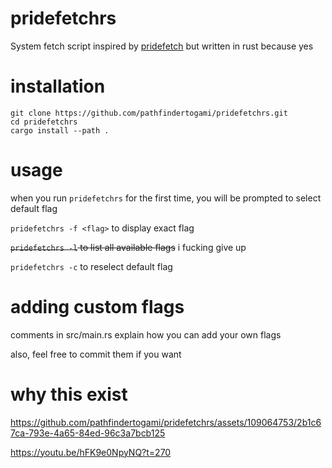# pridefetchrs
System fetch script inspired by [pridefetch](https://github.com/SpyHoodle/pridefetch) but written in rust because yes
# installation
```
git clone https://github.com/pathfindertogami/pridefetchrs.git
cd pridefetchrs
cargo install --path .
```
# usage
when you run `pridefetchrs` for the first time, you will be prompted to select default flag

`pridefetchrs -f <flag>` to display exact flag

~~`pridefetchrs -l` to list all available flags~~ i fucking give up

`pridefetchrs -c` to reselect default flag

# adding custom flags

comments in src/main.rs explain how you can add your own flags

also, feel free to commit them if you want

# why this exist
  
https://github.com/pathfindertogami/pridefetchrs/assets/109064753/2b1c67ca-793e-4a65-84ed-96c3a7bcb125

https://youtu.be/hFK9e0NpyNQ?t=270






<!-- альтернативное название: pidorustfetch -->

